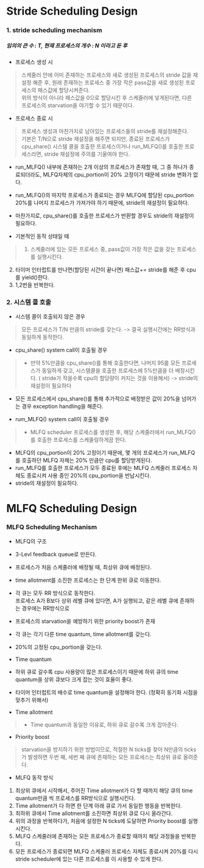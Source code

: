# Stride Scheduling Design

### 1.  stride scheduling mechanism

##### 임의의 큰 수 : T,  현재 프로세스의 개수 : N 이라고 둔 후

- 프로세스 생성 시 <br>

> 스케줄러 안에 이미 존재하는 프로세스와 새로 생성된 프로세스의 stride 값을 재설정 해준 후, 원래 존재하는 프로세스 중 가장 작은 pass값을 새로 생성된 프로세스의 패스값에 할당시켜준다.<br>
 위의 방식이 아니라 패스값을 0으로 할당시킨 후 스케줄러에 넣게된다면, 다른 프로세스의 starvation을 야기할 수 있기 때문이다.

- 프로세스 종료 시 <br>

> 프로세스 생성과 마찬가지로 남아있는 프로세스들의 stride를 재설정해준다.<br>
   기본은 T/N으로 stride 재설정을 해주면 되지만, 종료된 프로세스가 cpu_share() 시스템 콜을 호출한 프로세스이거나 run_MLFQ()를 호출한 프로세스라면, stride 재설정에 주의를 기울여야 한다. <br>
 - run_MLFQ() 내부에 존재하는 2개 이상의 프로세스가 존재할 때, 그 중 하나가 종료되더라도, MLFQ자체의 cpu_portion이  20% 고정이기 때문에 stride 변화가 없다. <br>
 - run_MLFQ()의 마지막 프로세스가 종료되는 경우 MLFQ에 할당된 cpu_portion 20%를 나머지 프로세스가 가져가야 하기 때문에, stride의 재설정이 필요하다.
 - 마찬가지로, cpu_share()를 호출한 프로세스가 반환할 경우도 stride의 재설정이 필요하다.

- 기본적인 동작 상태일 때

> 1. 스케줄러에 있는 모든 프로세스 중, pass값이 가장 작은 값을 갖는 프로세스를 실행시킨다.<br>
2. 타이머 인터럽트를 만나면(할당된 시간이 끝나면) 패스값+= stride를 해준 후 cpu를 yield()한다.<br>
3. 1,2번을 반복한다.  <br>


### 2. 시스템 콜 호출
- 시스템 콜이 호출되지 않은 경우 <br>

> 모든 프로세스가 T/N 만큼의 stride를 갖는다. -> 결국 실행시간에는 RR방식과 동일하게 동작한다.

- cpu_share() system call이 호출될 경우

> - 만약 5%만큼을 cpu_share()를 통해 호출한다면, 나머지 95를 모든 프로세스가 동일하게 갖고, 시스템콜을 호출한 프로세스에 5%만큼을 더 배정시킨다. ( stride가 작을수록 cpu의 할당량이 커지는 것을 이용해서) -> stride의 재설정이 필요하다 <br>
- 모든 프로세스에서 cpu_share()를 통해 추가적으로 배정받은 값이 20%을 넘어가는 경우 exception handling을 해준다. <br>

- rum_MLFQ() system call이 호출될 경우

> - MLFQ scheduler 프로세스를 생성한 후, 해당 스케줄러에서 run_MLFQ()를 호출한 프로세스를 스케줄링하게끔 한다.<br>
- MLFQ의 cpu_portion이 20% 고정이기 때문에, 몇 개의 프로세스가 run_MLFQ를 호출하던 MLFQ 자체는 20% 만큼만 cpu를 할당받게된다. <br>
- run_MLFQ를 호출한 프로세스가 모두 종료된 후에는 MLFQ 스케줄러 프로세스 자체도 종료시켜 사용 중인  20%의 cpu_portion을 반납시킨다.
- stride의 재설정이 필요하다.


# MLFQ Scheduling Design

### MLFQ Scheduling Mechanism

- MLFQ의 구조

> 
- 3-Levl feedback queue로 만든다.
- 프로세스가 처음 스케줄러에 배정될 때, 최상위 큐에 배정된다.
- time allotment를 소진한 프로세스는 한 단계 한위 큐로 이동한다.
- 각 큐는 모두 RR 방식으로 동작한다.<br>
프로세스 A가 B보다 상위 레벨 큐에 있다면, A가 실행되고, 같은 레벨 큐에 존재하는 경우에는 RR방식으로
- 프로세스의 starvation을 예방하기 위한 priority boost가 존재
- 각 큐는 각기 다른 time quantum, time allotment를 갖는다.
- 20%의 고정된 cpu_portion을 갖는다.

- Time quantum

> 
- 하위 큐로 갈수록 cpu 사용량이 많은 프로세스이기 때문에 하위 큐의 time quantum을 상위 큐보다 크게 잡는 것이 효율이 좋다.
- 타이머 인터럽트의 배수로 time quantum을 설정해야 한다. (정확히 동기화 시점을 맞추기 위해서)



- Time allotment

> - Time quantum과 동일한 이유로, 하위 큐로 갈수록 크게 잡아준다.

- Priority boost

> starvation을 방지하기 위한 방법이므로, 적절한 N ticks를 찾아 N만큼의 ticks가 발생하면 두번 째, 세번 째 큐에 존재하는 모든 프로세스는 최상위 큐로 올려준다.

- MLFQ 동작 방식

>
1. 최상위 큐에서 시작해서, 주어진 Time allotment가 다 할 때까지 해당 큐의 time quantum만큼 씩 프로세스를 RR방식으로 실행시킨다.
2. Time allotment가 다 하면 한 단계 아래 큐로 가서 동일한 행동을 반복한다. 
3. 최하위 큐에서 Time allotment를 소진하면 최상위 큐로 다시 올라간다.
4. 위의 과정을 반복하다가, 처음에 설정한  N ticks에 도달하면 Priority boost를 실행시킨다.
5. MLFQ 스케줄러에 존재하는 모든 프로세스가 종료할 때까지 해당 과정들을 반복한다. 
6. 모든 프로세스가 종료되면 MLFQ 스케줄러 프로세스 자체도 종료시켜 20%를 다시 stride scheduler에 있는 다른 프로세스를 이 사용할 수 있게 한다.

 








